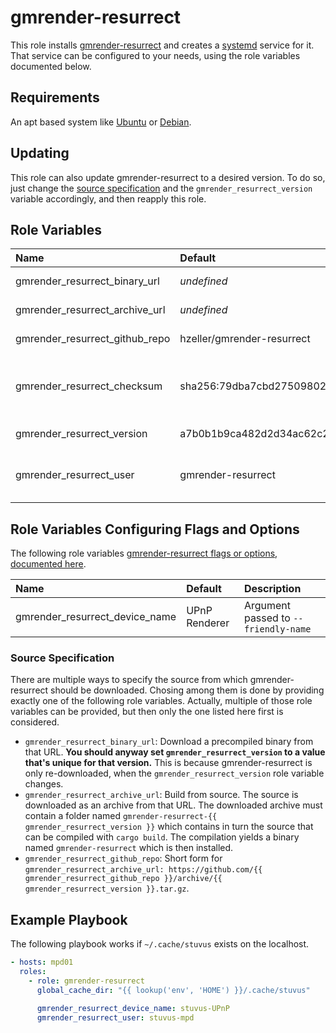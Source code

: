 # gmrender-resurrect

This role installs [gmrender-resurrect](https://github.com/hzeller/gmrender-resurrect) and creates a
[systemd](https://wiki.debian.org/systemd) service for it.
That service can be configured to your needs, using the role variables documented below.

## Requirements

An apt based system like [Ubuntu](https://www.ubuntu.com/) or [Debian](https://www.debian.org/).

## Updating

This role can also update gmrender-resurrect to a desired version.
To do so, just change the [source specification](#source-specification) and the
`gmrender_resurrect_version` variable accordingly, and then reapply this role.

## Role Variables

| Name                           | Default                                                                 | Description                                       |
| :----------------------------- | :---------------------------------------------------------------------- | :------------------------------------------------ |
| gmrender_resurrect_binary_url  | _undefined_                                                             | See [source specification](#source-specification) |
| gmrender_resurrect_archive_url | _undefined_                                                             | See [source specification](#source-specification) |
| gmrender_resurrect_github_repo | hzeller/gmrender-resurrect                                              | See [source specification](#source-specification) |
| gmrender_resurrect_checksum    | sha256:79dba7cbd275098026a16829597b7013ab71a9cca4c9762af6f210637099c39a | Checksum of the downloaded archive or binary      |
| gmrender_resurrect_version     | a7b0b1b9ca482d2d34ac62c2f2dc0cf0dfbb702b                                | See [source specification](#source-specification) |
| gmrender_resurrect_user        | gmrender-resurrect                                                      | The user that runs gmrender-resurrect.                     |

## Role Variables Configuring Flags and Options

The following role variables
[gmrender-resurrect flags or options, documented here](https://github.com/hzeller/gmrender-resurrect/blob/master/INSTALL.md#commandline-options).

| Name                           | Default       | Description                          |
| :----------------------------- | :------------ | :----------------------------------- |
| gmrender_resurrect_device_name | UPnP Renderer | Argument passed to `--friendly-name` |

### Source Specification

There are multiple ways to specify the source from which gmrender-resurrect should be downloaded.
Chosing among them is done by providing exactly one of the following role variables.
Actually, multiple of those role variables can be provided, but then only the one listed here first
is considered.

* `gmrender_resurrect_binary_url`:
  Download a precompiled binary from that URL.
  **You should anyway set `gmrender_resurrect_version` to a value that's unique for that version.**
  This is because gmrender-resurrect is only re-downloaded, when the `gmrender_resurrect_version`
  role variable changes.
* `gmrender_resurrect_archive_url`:
  Build from source.
  The source is downloaded as an archive from that URL.
  The downloaded archive must contain a folder named
  `gmrender-resurrect-{{ gmrender_resurrect_version }}` which contains in turn the source that can
  be compiled with `cargo build`.
  The compilation yields a binary named `gmrender-resurrect` which is then installed.
* `gmrender_resurrect_github_repo`: 
  Short form for
  `gmrender_resurrect_archive_url: https://github.com/{{ gmrender_resurrect_github_repo }}/archive/{{ gmrender_resurrect_version }}.tar.gz`.

## Example Playbook

The following playbook works if `~/.cache/stuvus` exists on the localhost.

```yml
- hosts: mpd01
  roles:
    - role: gmrender-resurrect
      global_cache_dir: "{{ lookup('env', 'HOME') }}/.cache/stuvus"

      gmrender_resurrect_device_name: stuvus-UPnP
      gmrender_resurrect_user: stuvus-mpd
```
